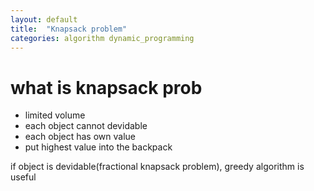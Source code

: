 ```yaml
---
layout: default
title:  "Knapsack problem"
categories: algorithm dynamic_programming
---
```


# what is knapsack prob
- limited volume
- each object cannot devidable
- each object has own value
- put highest value into the backpack

if object is devidable(fractional knapsack problem), greedy algorithm is useful

